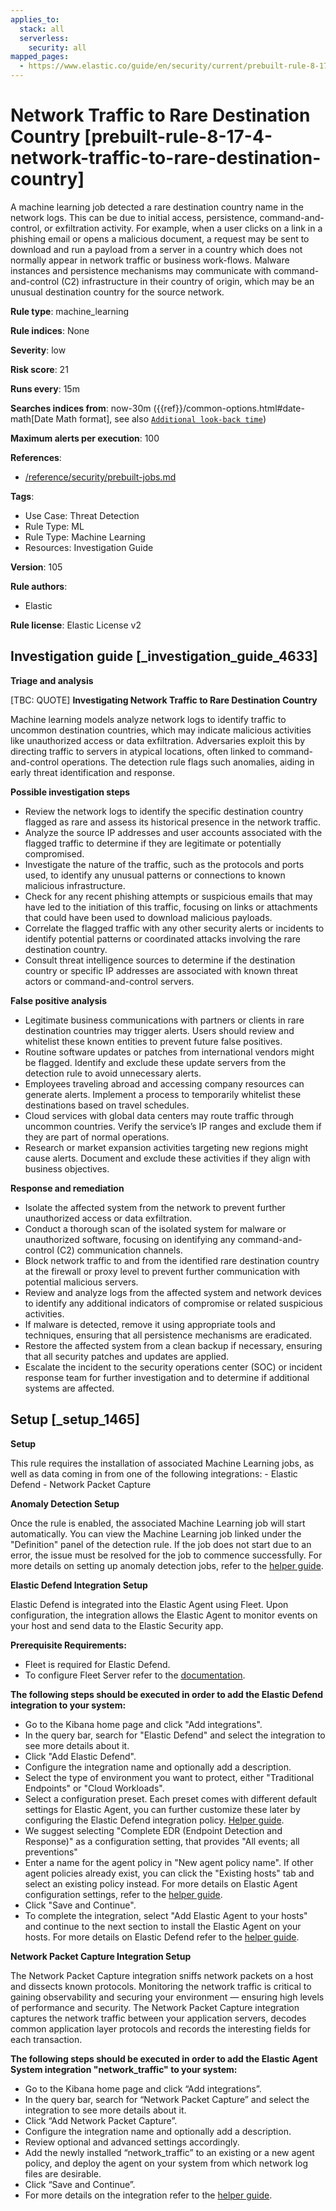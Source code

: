 ```yaml
---
applies_to:
  stack: all
  serverless:
    security: all
mapped_pages:
  - https://www.elastic.co/guide/en/security/current/prebuilt-rule-8-17-4-network-traffic-to-rare-destination-country.html
---
```


# Network Traffic to Rare Destination Country [prebuilt-rule-8-17-4-network-traffic-to-rare-destination-country]

A machine learning job detected a rare destination country name in the network logs. This can be due to initial access, persistence, command-and-control, or exfiltration activity. For example, when a user clicks on a link in a phishing email or opens a malicious document, a request may be sent to download and run a payload from a server in a country which does not normally appear in network traffic or business work-flows. Malware instances and persistence mechanisms may communicate with command-and-control (C2) infrastructure in their country of origin, which may be an unusual destination country for the source network.

**Rule type**: machine_learning

**Rule indices**: None

**Severity**: low

**Risk score**: 21

**Runs every**: 15m

**Searches indices from**: now-30m ({{ref}}/common-options.html#date-math[Date Math format], see also [`Additional look-back time`](docs-content://solutions/security/detect-and-alert/create-detection-rule.md#rule-schedule))

**Maximum alerts per execution**: 100

**References**:

* [/reference/security/prebuilt-jobs.md](/reference/prebuilt-jobs.md)

**Tags**:

* Use Case: Threat Detection
* Rule Type: ML
* Rule Type: Machine Learning
* Resources: Investigation Guide

**Version**: 105

**Rule authors**:

* Elastic

**Rule license**: Elastic License v2

## Investigation guide [_investigation_guide_4633]

**Triage and analysis**

[TBC: QUOTE]
**Investigating Network Traffic to Rare Destination Country**

Machine learning models analyze network logs to identify traffic to uncommon destination countries, which may indicate malicious activities like unauthorized access or data exfiltration. Adversaries exploit this by directing traffic to servers in atypical locations, often linked to command-and-control operations. The detection rule flags such anomalies, aiding in early threat identification and response.

**Possible investigation steps**

* Review the network logs to identify the specific destination country flagged as rare and assess its historical presence in the network traffic.
* Analyze the source IP addresses and user accounts associated with the flagged traffic to determine if they are legitimate or potentially compromised.
* Investigate the nature of the traffic, such as the protocols and ports used, to identify any unusual patterns or connections to known malicious infrastructure.
* Check for any recent phishing attempts or suspicious emails that may have led to the initiation of this traffic, focusing on links or attachments that could have been used to download malicious payloads.
* Correlate the flagged traffic with any other security alerts or incidents to identify potential patterns or coordinated attacks involving the rare destination country.
* Consult threat intelligence sources to determine if the destination country or specific IP addresses are associated with known threat actors or command-and-control servers.

**False positive analysis**

* Legitimate business communications with partners or clients in rare destination countries may trigger alerts. Users should review and whitelist these known entities to prevent future false positives.
* Routine software updates or patches from international vendors might be flagged. Identify and exclude these update servers from the detection rule to avoid unnecessary alerts.
* Employees traveling abroad and accessing company resources can generate alerts. Implement a process to temporarily whitelist these destinations based on travel schedules.
* Cloud services with global data centers may route traffic through uncommon countries. Verify the service’s IP ranges and exclude them if they are part of normal operations.
* Research or market expansion activities targeting new regions might cause alerts. Document and exclude these activities if they align with business objectives.

**Response and remediation**

* Isolate the affected system from the network to prevent further unauthorized access or data exfiltration.
* Conduct a thorough scan of the isolated system for malware or unauthorized software, focusing on identifying any command-and-control (C2) communication channels.
* Block network traffic to and from the identified rare destination country at the firewall or proxy level to prevent further communication with potential malicious servers.
* Review and analyze logs from the affected system and network devices to identify any additional indicators of compromise or related suspicious activities.
* If malware is detected, remove it using appropriate tools and techniques, ensuring that all persistence mechanisms are eradicated.
* Restore the affected system from a clean backup if necessary, ensuring that all security patches and updates are applied.
* Escalate the incident to the security operations center (SOC) or incident response team for further investigation and to determine if additional systems are affected.


## Setup [_setup_1465]

**Setup**

This rule requires the installation of associated Machine Learning jobs, as well as data coming in from one of the following integrations: - Elastic Defend - Network Packet Capture

**Anomaly Detection Setup**

Once the rule is enabled, the associated Machine Learning job will start automatically. You can view the Machine Learning job linked under the "Definition" panel of the detection rule. If the job does not start due to an error, the issue must be resolved for the job to commence successfully. For more details on setting up anomaly detection jobs, refer to the [helper guide](docs-content://explore-analyze/machine-learning/anomaly-detection.md).

**Elastic Defend Integration Setup**

Elastic Defend is integrated into the Elastic Agent using Fleet. Upon configuration, the integration allows the Elastic Agent to monitor events on your host and send data to the Elastic Security app.

**Prerequisite Requirements:**

* Fleet is required for Elastic Defend.
* To configure Fleet Server refer to the [documentation](docs-content://reference/ingestion-tools/fleet/fleet-server.md).

**The following steps should be executed in order to add the Elastic Defend integration to your system:**

* Go to the Kibana home page and click "Add integrations".
* In the query bar, search for "Elastic Defend" and select the integration to see more details about it.
* Click "Add Elastic Defend".
* Configure the integration name and optionally add a description.
* Select the type of environment you want to protect, either "Traditional Endpoints" or "Cloud Workloads".
* Select a configuration preset. Each preset comes with different default settings for Elastic Agent, you can further customize these later by configuring the Elastic Defend integration policy. [Helper guide](docs-content://solutions/security/configure-elastic-defend/configure-an-integration-policy-for-elastic-defend.md).
* We suggest selecting "Complete EDR (Endpoint Detection and Response)" as a configuration setting, that provides "All events; all preventions"
* Enter a name for the agent policy in "New agent policy name". If other agent policies already exist, you can click the "Existing hosts" tab and select an existing policy instead. For more details on Elastic Agent configuration settings, refer to the [helper guide](docs-content://reference/ingestion-tools/fleet/agent-policy.md).
* Click "Save and Continue".
* To complete the integration, select "Add Elastic Agent to your hosts" and continue to the next section to install the Elastic Agent on your hosts. For more details on Elastic Defend refer to the [helper guide](docs-content://solutions/security/configure-elastic-defend/install-elastic-defend.md).

**Network Packet Capture Integration Setup**

The Network Packet Capture integration sniffs network packets on a host and dissects known protocols. Monitoring the network traffic is critical to gaining observability and securing your environment — ensuring high levels of performance and security. The Network Packet Capture integration captures the network traffic between your application servers, decodes common application layer protocols and records the interesting fields for each transaction.

**The following steps should be executed in order to add the Elastic Agent System integration "network_traffic" to your system:**

* Go to the Kibana home page and click “Add integrations”.
* In the query bar, search for “Network Packet Capture” and select the integration to see more details about it.
* Click “Add Network Packet Capture”.
* Configure the integration name and optionally add a description.
* Review optional and advanced settings accordingly.
* Add the newly installed “network_traffic” to an existing or a new agent policy, and deploy the agent on your system from which network log files are desirable.
* Click “Save and Continue”.
* For more details on the integration refer to the [helper guide](https://docs.elastic.co/integrations/network_traffic).


